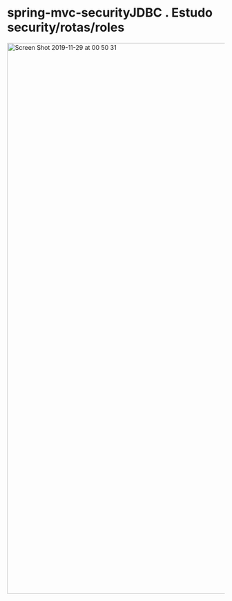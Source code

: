 # spring-mvc-securityJDBC .  Estudo security/rotas/roles

<img width="1273" alt="Screen Shot 2019-11-29 at 00 50 31" src="https://user-images.githubusercontent.com/47014385/69842606-a72b5d80-1242-11ea-80c4-a4161d50db78.png">
